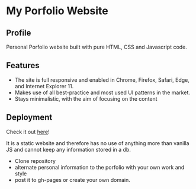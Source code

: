 # My Porfolio Website

## Profile

Personal Porfolio website built with pure HTML, CSS and Javascript code.

## Features

- The site is full responsive and enabled in Chrome, Firefox, Safari, Edge, and Internet Explorer 11.
- Makes use of all best-practice and most used UI patterns in the market. 
- Stays minimalistic, with the aim of focusing on the content

## Deployment

Check it out <a href="https://iamnachoj.github.io/portfolio-website/">here</a>! 

It is a static website and therefore has no use of anything more than vanilla JS and cannot keep any information stored in a db. 

- Clone repository
- alternate personal information to the porfolio with your own work and style
- post it to gh-pages or create your own domain. 

